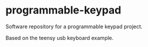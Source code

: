 # programmable-keypad

Software repository for a programmable keypad project.

Based on the teensy usb keyboard example.
